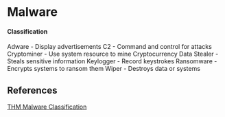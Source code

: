 # Malware


#### Classification

Adware - Display advertisements
C2 - Command and control for attacks
Cryptominer - Use system resource to mine Cryptocurrency
Data Stealer - Steals sensitive information
Keylogger - Record keystrokes
Ransomware - Encrypts systems to ransom them
Wiper - Destroys data or systems


## References

[THM Malware Classification](https://tryhackme.com/room/malwareclassification)